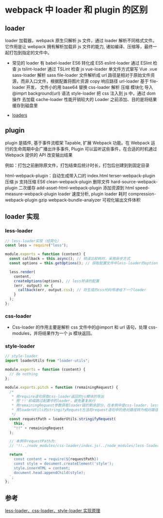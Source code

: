 # webpack 中 loader 和 plugin 的区别

## loader

loader 加载器，webpack 原生只解析 js 文件，通过 loader 解析不同格式文件。
它作用是让 webpack 拥有解析加载非 js 文件的能力, 诸如编译、压缩等，最终一起打包到指定的文件中。

- 常见的 loader 有
  babel-loader ES6 转化成 ES5
  eslint-loader 通过 ESlint 检查 js
  tslint-loader 通过 TSLint 检查 js
  vue-loader 单文件方式窜写 Vue .vue
  sass-loader 解析 sass
  file-loader 文件解析成 url 路径是相对于原始文件资源，而非入口文件，根据配置将图片资源 copy 响应路径
  url-loader 基于 file-loader 开发， 文件小的用 base64 替换
  css-loader 解析 压缩 模块化 导入@imprt background(url) 语法
  style-loader 把 css 注入到 js 中，通过 dom 操作 去加载
  cache-loader 性能开销较大的 Loader 之前添加、目的是将结果缓存到磁盘里

- [loaders](https://webpack.docschina.org/loaders/)

## plugin

plugin 是插件, 基于事件流框架 Tapable, 扩展 Webpack 功能。在 Webpack 运行的生命周期中会广播出许多事件, Plugin 可以监听这些事件，在合适的时机通过 Webpack 提供的 API 改变输出结果

例如：打包之前删除原文件，打包结束后统计时长，打包后创建到到固定目录

html-webpack-plugin：自动生成带入口的 index.html
terser-webpack-plugin 压缩 js 支持压缩 ES6
clean-webpack-plugin 删除文件
hard-source-webpack-plugin 二次缓存
add-asset-html-webpack-plugin 添加资源到 html
speed-measure-webpack-plugin loader 速度分析, plugin loader 耗时
compression-webpack-plugin gzip
webpack-bundle-analyzer 可视化输出文件体积

## loader 实现

### less-loader

```js
// less-loader实现（经简化）
const less = require("less");

module.exports = function (content) {
  const callback = this.async(); // 转译比较耗时，采用异步方式
  const options = this.getOptions(); // 获取配置文件中less-loader的options

  less.render(
    content,
    createOptions(options), // less转译的配置
    (err, output) => {
      callback(err, output.css); // 将生成的css代码传递给下一个loader
    }
  );
};
```

### css-loader

- Css-loader 的作用主要是解析 css 文件中的@import 和 url 语句，处理 css-modules，并将结果作为一个 js 模块返回。

### style-loader

```js
// style-loader
import loaderUtils from "loader-utils";

module.exports = function (content) {
  // do nothing
};

module.exports.pitch = function (remainingRequest) {
  /*
   * 用require语句获取css-loader返回的js模块的导出
   * 用'!!'前缀跳过配置中的loader，避免重复执行
   * 用remainingRequest参数获取loader链的剩余部分，在本例中是css-loader、less-loader
   * 用loaderUtils的stringifyRequest方法将request语句中的绝对路径转为相对路径
   */
  const requestPath = loaderUtils.stringifyRequest(
    this,
    "!!" + remainingRequest
  );

  // 本例中requestPath为:
  // '!!../node_modules/css-loader/index.js!../node_modules/less-loader/dist/cjs.js!src/styles/index.less'

  return `
    const content = require(${requestPath})
    const style = document.createElement('style');
    style.innerHTML = content;
    document.head.appendChild(style);
  `;
};
```

## 参考

[less-loader、css-loader、style-loader 实现原理](https://juejin.cn/post/6944668149849522213)

